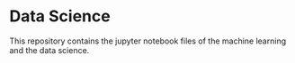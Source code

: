 # Data Science
This repository contains the jupyter notebook files of the machine learning and the data science.
